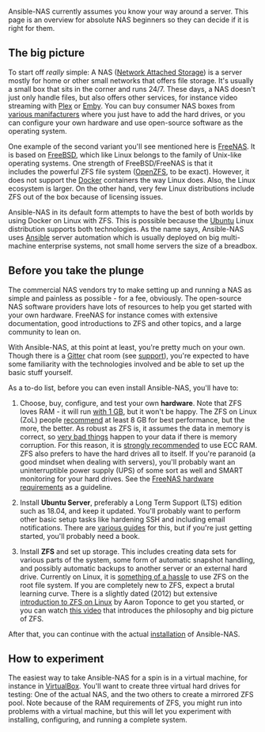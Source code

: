 Ansible-NAS currently assumes you know your way around a server. This page is an
overview for absolute NAS beginners so they can decide if it is right for them.

## The big picture

To start off _really_ simple: A NAS ([Network Attached
Storage](https://en.wikipedia.org/wiki/Network-attached_storage)) is a server
mostly for home or other small networks that offers file storage. It's usually a
small box that sits in the corner and runs 24/7. These days, a NAS doesn't just
only handle files, but also offers other services, for instance video streaming
with [Plex](https://www.plex.tv/) or [Emby](https://emby.media/index.html). You
can buy consumer NAS boxes from [various
manifacturers](https://en.wikipedia.org/wiki/List_of_NAS_manufacturers) where
you just have to add the hard drives, or you can configure your own hardware and
use open-source software as the operating system. 

One example of the second variant you'll see mentioned here is
[FreeNAS](https://freenas.org/). It is based on
[FreeBSD](https://www.freebsd.org/), which like Linux belongs to the family of
Unix-like operating systems. One strength of FreeBSD/FreeNAS is that it  
includes the powerful ZFS file system
([OpenZFS](http://www.open-zfs.org/wiki/Main_Page), to be exact).  However, it
does not support the [Docker](https://www.docker.com/) containers the way Linux
does. Also, the Linux ecosystem is larger. On the other hand, very few Linux
distributions include ZFS out of the box because of licensing issues.

Ansible-NAS in its default form attempts to have the best of both worlds by
using Docker on Linux with ZFS. This is possible because the
[Ubuntu](https://www.ubuntu.com/server) Linux distribution supports both
technologies. As the name says, Ansible-NAS uses
[Ansible](https://www.ansible.com/) server automation which is usually deployed
on big multi-machine enterprise systems, not small home servers the size of a
breadbox. 

## Before you take the plunge

The commercial NAS vendors try to make setting up and running a NAS as simple
and painless as possible - for a fee, obviously. The open-source NAS software
providers have lots of resources to help you get started with your own hardware.
FreeNAS for instance comes with extensive documentation, good introductions to
ZFS and other topics, and a large community to lean on. 

With Ansible-NAS, at this point at least, you're pretty much on your own. Though
there is a [Gitter](https://gitter.im/Ansible-NAS/Chat) chat room (see
[support](support.md)), you're expected to have some familiarity with the
technologies involved and be able to set up the basic stuff yourself. 

As a to-do list, before you can even install Ansible-NAS, you'll have to:

1. Choose, buy, configure, and test your own **hardware**. Note that ZFS loves
   RAM - it will run [with 1 GB](https://wiki.freebsd.org/ZFSTuningGuide), but
   it won't be happy. The ZFS on Linux (ZoL) people
   [recommend](https://github.com/zfsonlinux/zfs/wiki/FAQ#hardware-requirements)
   at least 8 GB for best performance, but the more, the better. As robust as
   ZFS is, it assumes the data in memory is correct, so [very bad
   things](http://research.cs.wisc.edu/adsl/Publications/zfs-corruption-fast10.pdf)
   happen to your data if there is memory corruption. For this reason, it is
   [strongly
   recommended](https://github.com/zfsonlinux/zfs/wiki/FAQ#do-i-have-to-use-ecc-memory-for-zfs)
   to use ECC RAM. ZFS also prefers to have the hard drives all to itself. If
   you're paranoid (a good mindset when dealing with servers), you'll probably
   want an uninterruptible power supply (UPS) of some sort as well and SMART
   monitoring for your hard drives. See the [FreeNAS hardware
   requirements](https://freenas.org/hardware-requirements/) as a guideline.

1. Install **Ubuntu Server**, preferably a Long Term Support (LTS) edition such
   as 18.04, and keep it updated. You'll probably want to perform other basic
   setup tasks like hardening SSH and including email notifications. There are
   [various guides](https://devanswers.co/ubuntu-18-04-initial-server-setup/)
   for this, but if you're just getting started, you'll probably need a book.

1. Install **ZFS** and set up storage. This includes creating data sets for
   various parts of the system, some form of automatic snapshot handling, and
   possibly automatic backups to another server or an external hard drive.
   Currently on Linux, it is [something of a
   hassle](https://github.com/zfsonlinux/zfs/wiki/Ubuntu-18.04-Root-on-ZFS) to
   use ZFS on the root file system. If you are completely new to ZFS, expect a
   brutal learning curve. There is a slightly dated (2012) but extensive
   [introduction to ZFS on
   Linux](https://pthree.org/2012/04/17/install-zfs-on-debian-gnulinux/) by
   Aaron Toponce to get you started, or you can watch [this
   video](https://www.youtube.com/watch?v=MsY-BafQgj4) that introduces the
   philosophy and big picture of ZFS.
   
   
After that, you can continue with the actual [installation](installation.md) of
Ansible-NAS.

## How to experiment

The easiest way to take Ansible-NAS for a spin is in a virtual machine, for
instance in [VirtualBox](https://www.virtualbox.org/). You'll want to create
three virtual hard drives for testing: One of the actual NAS, and the two others
to create a mirrored ZFS pool. Note because of the RAM requirements of ZFS,
you might run into problems with a virtual machine, but this will let you
experiment with installing, configuring, and running a complete system. 
